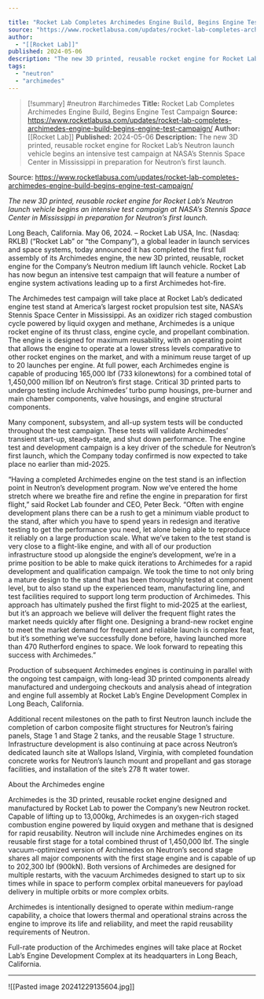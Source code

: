 ```yaml
---

title: "Rocket Lab Completes Archimedes Engine Build, Begins Engine Test Campaign "
source: "https://www.rocketlabusa.com/updates/rocket-lab-completes-archimedes-engine-build-begins-engine-test-campaign/"
author:
  - "[[Rocket Lab]]"
published: 2024-05-06
description: "The new 3D printed, reusable rocket engine for Rocket Lab’s Neutron launch vehicle begins an intensive test campaign at NASA’s Stennis Space Center in Mississippi in preparation for Neutron’s first launch."
tags:
  - "neutron"
  - "archimedes"
---
```

>[!summary]
#neutron #archimedes
**Title:** Rocket Lab Completes Archimedes Engine Build, Begins Engine Test Campaign 
**Source:** https://www.rocketlabusa.com/updates/rocket-lab-completes-archimedes-engine-build-begins-engine-test-campaign/
**Author:** [[Rocket Lab]]
**Published:** 2024-05-06
**Description:** The new 3D printed, reusable rocket engine for Rocket Lab’s Neutron launch vehicle begins an intensive test campaign at NASA’s Stennis Space Center in Mississippi in preparation for Neutron’s first launch.

Source: https://www.rocketlabusa.com/updates/rocket-lab-completes-archimedes-engine-build-begins-engine-test-campaign/

*The new 3D printed, reusable rocket engine for Rocket Lab’s Neutron launch vehicle begins an intensive test campaign at NASA’s Stennis Space Center in Mississippi in preparation for Neutron’s first launch.*  

Long Beach, California. May 06, 2024. – Rocket Lab USA, Inc. (Nasdaq: RKLB) (“Rocket Lab” or “the Company”), a global leader in launch services and space systems, today announced it has completed the first full assembly of its Archimedes engine, the new 3D printed, reusable, rocket engine for the Company’s Neutron medium lift launch vehicle. Rocket Lab has now begun an intensive test campaign that will feature a number of engine system activations leading up to a first Archimedes hot-fire.

The Archimedes test campaign will take place at Rocket Lab’s dedicated engine test stand at America’s largest rocket propulsion test site, NASA’s Stennis Space Center in Mississippi. As an oxidizer rich staged combustion cycle powered by liquid oxygen and methane, Archimedes is a unique rocket engine of its thrust class, engine cycle, and propellant combination. The engine is designed for maximum reusability, with an operating point that allows the engine to operate at a lower stress levels comparative to other rocket engines on the market, and with a minimum reuse target of up to 20 launches per engine. At full power, each Archimedes engine is capable of producing 165,000 lbf (733 kilonewtons) for a combined total of 1,450,000 million lbf on Neutron’s first stage. Critical 3D printed parts to undergo testing include Archimedes’ turbo pump housings, pre-burner and main chamber components, valve housings, and engine structural components.

Many component, subsystem, and all-up system tests will be conducted throughout the test campaign. These tests will validate Archimedes’ transient start-up, steady-state, and shut down performance. The engine test and development campaign is a key driver of the schedule for Neutron’s first launch, which the Company today confirmed is now expected to take place no earlier than mid-2025.

“Having a completed Archimedes engine on the test stand is an inflection point in Neutron’s development program. Now we’ve entered the home stretch where we breathe fire and refine the engine in preparation for first flight,” said Rocket Lab founder and CEO, Peter Beck. “Often with engine development plans there can be a rush to get a minimum viable product to the stand, after which you have to spend years in redesign and iterative testing to get the performance you need, let alone being able to reproduce it reliably on a large production scale. What we’ve taken to the test stand is very close to a flight-like engine, and with all of our production infrastructure stood up alongside the engine’s development, we’re in a prime position to be able to make quick iterations to Archimedes for a rapid development and qualification campaign. We took the time to not only bring a mature design to the stand that has been thoroughly tested at component level, but to also stand up the experienced team, manufacturing line, and test facilities required to support long term production of Archimedes. This approach has ultimately pushed the first flight to mid-2025 at the earliest, but it’s an approach we believe will deliver the frequent flight rates the market needs quickly after flight one. Designing a brand-new rocket engine to meet the market demand for frequent and reliable launch is complex feat, but it’s something we’ve successfully done before, having launched more than 470 Rutherford engines to space. We look forward to repeating this success with Archimedes.”

Production of subsequent Archimedes engines is continuing in parallel with the ongoing test campaign, with long-lead 3D printed components already manufactured and undergoing checkouts and analysis ahead of integration and engine full assembly at Rocket Lab’s Engine Development Complex in Long Beach, California.

Additional recent milestones on the path to first Neutron launch include the completion of carbon composite flight structures for Neutron’s fairing panels, Stage 1 and Stage 2 tanks, and the reusable Stage 1 structure. Infrastructure development is also continuing at pace across Neutron’s dedicated launch site at Wallops Island, Virginia, with completed foundation concrete works for Neutron’s launch mount and propellant and gas storage facilities, and installation of the site’s 278 ft water tower.

About the Archimedes engine

Archimedes is the 3D printed, reusable rocket engine designed and manufactured by Rocket Lab to power the Company’s new Neutron rocket. Capable of lifting up to 13,000kg, Archimedes is an oxygen-rich staged combustion engine powered by liquid oxygen and methane that is designed for rapid reusability. Neutron will include nine Archimedes engines on its reusable first stage for a total combined thrust of 1,450,000 lbf. The single vacuum-optimized version of Archimedes on Neutron’s second stage shares all major components with the first stage engine and is capable of up to 202,300 lbf (900kN). Both versions of Archimedes are designed for multiple restarts, with the vacuum Archimedes designed to start up to six times while in space to perform complex orbital maneuevers for payload delivery in multiple orbits or more complex orbits.

Archimedes is intentionally designed to operate within medium-range capability, a choice that lowers thermal and operational strains across the engine to improve its life and reliability, and meet the rapid reusability requirements of Neutron.

Full-rate production of the Archimedes engines will take place at Rocket Lab’s Engine Development Complex at its headquarters in Long Beach, California.

---

![[Pasted image 20241229135604.jpg]]